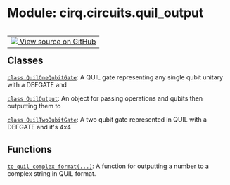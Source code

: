 <div itemscope itemtype="http://developers.google.com/ReferenceObject">
<meta itemprop="name" content="cirq.circuits.quil_output" />
<meta itemprop="path" content="Stable" />
</div>

# Module: cirq.circuits.quil_output

<!-- Insert buttons and diff -->

<table class="tfo-notebook-buttons tfo-api" align="left">

<td>
  <a target="_blank" href="https://github.com/quantumlib/cirq/tree/master/cirq/circuits/quil_output.py">
    <img src="https://www.tensorflow.org/images/GitHub-Mark-32px.png" />
    View source on GitHub
  </a>
</td>
</table>







## Classes

[`class QuilOneQubitGate`](../../cirq/circuits/quil_output/QuilOneQubitGate.md): A QUIL gate representing any single qubit unitary with a DEFGATE and

[`class QuilOutput`](../../cirq/circuits/QuilOutput.md): An object for passing operations and qubits then outputting them to

[`class QuilTwoQubitGate`](../../cirq/circuits/quil_output/QuilTwoQubitGate.md): A two qubit gate represented in QUIL with a DEFGATE and it's 4x4

## Functions

[`to_quil_complex_format(...)`](../../cirq/circuits/quil_output/to_quil_complex_format.md): A function for outputting a number to a complex string in QUIL format.

